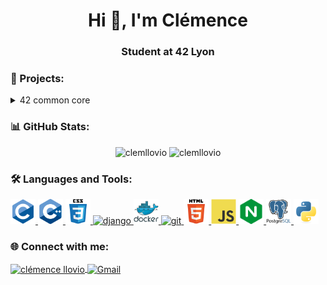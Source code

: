 <h1 align="center">Hi 👋, I'm Clémence</h1>
<h3 align="center">Student at 42 Lyon</h3>

### 🚀 Projects:
<details>
  <summary>42 common core </summary>

  - [Libft](https://github.com/clemllovio/libft)
  - [Get Next Line](https://github.com/clemllovio/get_next_line)
  - [Ft_printf](https://github.com/clemllovio/ft_printf)
  - [Pipex](https://github.com/clemllovio/pipex) 
  - [Push_swap](https://github.com/clemllovio/push_swap)
  - [Minishell](https://github.com/clemllovio/minishell)
  - [Philosphers](https://github.com/clemllovio/philosophers)
  - [Cub3D](https://github.com/clemllovio/cub3D)
  - [Cpp](https://github.com/clemllovio/cpp)
  - [Inception](https://github.com/clemllovio/inception)
  - [Ft_irc](https://github.com/clemllovio/ft_irc)
  - [Ft_transcendence](https://github.com/transcendencia/ft_transcendence)
  - [Libasm](https://github.com/clemllovio/libasm)

</details>

### 📊 GitHub Stats:
  <p align="center">
    <img src="https://github-readme-stats.vercel.app/api?username=clemllovio&show_icons=true&theme=radical&locale=en" alt="clemllovio" />
    <img src="https://github-readme-stats.vercel.app/api/top-langs?username=clemllovio&show_icons=true&theme=radical&locale=en&layout=compact" alt="clemllovio" height="195">
  </p>

### 🛠️ Languages and Tools:
<p align="left"> <a href="https://www.cprogramming.com/" target="_blank" rel="noreferrer"> <img src="https://raw.githubusercontent.com/devicons/devicon/master/icons/c/c-original.svg" alt="c" width="40" height="40"/> </a> <a href="https://www.w3schools.com/cpp/" target="_blank" rel="noreferrer"> <img src="https://raw.githubusercontent.com/devicons/devicon/master/icons/cplusplus/cplusplus-original.svg" alt="cplusplus" width="40" height="40"/> </a> <a href="https://www.w3schools.com/css/" target="_blank" rel="noreferrer"> <img src="https://raw.githubusercontent.com/devicons/devicon/master/icons/css3/css3-original-wordmark.svg" alt="css3" width="40" height="40"/> </a> <a href="https://www.djangoproject.com/" target="_blank" rel="noreferrer"> <img src="https://cdn.worldvectorlogo.com/logos/django.svg" alt="django" width="40" height="40"/> </a> <a href="https://www.docker.com/" target="_blank" rel="noreferrer"> <img src="https://raw.githubusercontent.com/devicons/devicon/master/icons/docker/docker-original-wordmark.svg" alt="docker" width="40" height="40"/> </a> <a href="https://git-scm.com/" target="_blank" rel="noreferrer"> <img src="https://www.vectorlogo.zone/logos/git-scm/git-scm-icon.svg" alt="git" width="40" height="40"/> </a> <a href="https://www.w3.org/html/" target="_blank" rel="noreferrer"> <img src="https://raw.githubusercontent.com/devicons/devicon/master/icons/html5/html5-original-wordmark.svg" alt="html5" width="40" height="40"/> </a> <a href="https://developer.mozilla.org/en-US/docs/Web/JavaScript" target="_blank" rel="noreferrer"> <img src="https://raw.githubusercontent.com/devicons/devicon/master/icons/javascript/javascript-original.svg" alt="javascript" width="40" height="40"/> </a> <a href="https://www.nginx.com" target="_blank" rel="noreferrer"> <img src="https://raw.githubusercontent.com/devicons/devicon/master/icons/nginx/nginx-original.svg" alt="nginx" width="40" height="40"/> </a> <a href="https://www.postgresql.org" target="_blank" rel="noreferrer"> <img src="https://raw.githubusercontent.com/devicons/devicon/master/icons/postgresql/postgresql-original-wordmark.svg" alt="postgresql" width="40" height="40"/> </a> <a href="https://www.python.org" target="_blank" rel="noreferrer"> <img src="https://raw.githubusercontent.com/devicons/devicon/master/icons/python/python-original.svg" alt="python" width="40" height="40"/> </a> </p>

### 🌐 Connect with me:
<p align="left"> 
  <a href="https://www.linkedin.com/in/cl%C3%A9mence-llovio-76ba95262/" target="_blank"> 
    <img align="center" src="https://raw.githubusercontent.com/rahuldkjain/github-profile-readme-generator/master/src/images/icons/Social/linked-in-alt.svg" alt="clémence llovio" height="30" width="40" /> 
  </a> 
  <a href="mailto:llovio.clemence@gmail.com">
    <img align="center" src="https://upload.wikimedia.org/wikipedia/commons/4/4e/Gmail_Icon.png" alt="Gmail" height="30" width="40" />
  </a>
</p>
